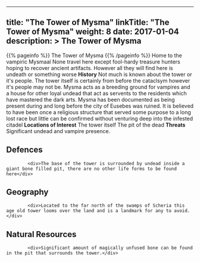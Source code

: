 
---
title: "The Tower of Mysma"
linkTitle: "The Tower of Mysma"
weight: 8
date: 2017-01-04
description: >
 The Tower of Mysma
---

{{% pageinfo %}}
The Tower of Mysma
{{% /pageinfo %}}
Home to the vampiric Mysmaal  None travel here except fool-hardy treasure hunters hoping to recover ancient artifacts. However all they will find here is undeath or something worse  **History**  Not much is known about the tower or it's people. The tower itself is certainly from before the cataclsym however it's people may not be. Mysma acts as a breeding ground for vampires and a house for other loyal undead that act as servents to the residents which have mastered the dark arts. Mysma has been documented as being present during and long before the city of Eusebes was ruined. It is believed to have been once a religious structure that served some purpose to a long lost race but little can be confirmed without venturing deep into the infested citadel  **Locations of Interest**  The tower itself  The pit of the dead  **Threats**  Significant undead and vampire presence.

## Defences


            <div>The base of the tower is surrounded by undead inside a giant bone filled pit, there are no other life forms to be found here</div>
                       
                
                       
         
               

                                    

## Geography


            <div>Located to the far north of the swamps of Scheria this age old tower looms over the land and is a landmark for any to avoid.</div>
                            

## Natural Resources


            <div>Significant amount of magically unfused bone can be found in the pit that surrounds the tower.</div>
